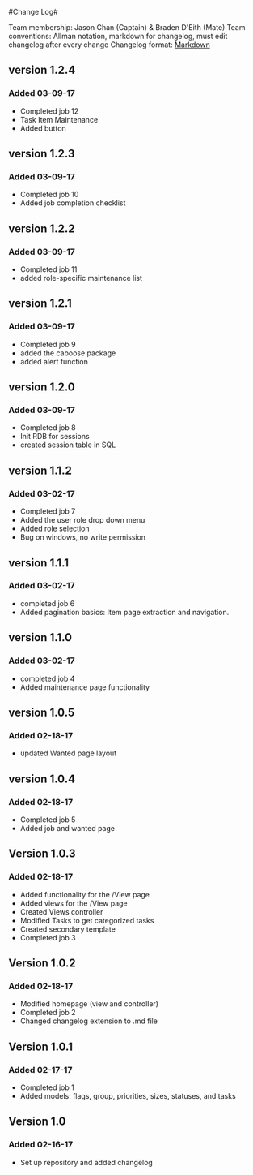 #Change Log#

Team membership:  Jason Chan (Captain) & Braden D'Eith (Mate)
Team conventions: Allman notation, markdown for changelog, must edit changelog after every change
Changelog format: [Markdown](https://github.com/adam-p/markdown-here/wiki/Markdown-Cheatsheet) 

## version 1.2.4 ##

### Added 03-09-17 ###
- Completed job 12
- Task Item Maintenance
- Added button

## version 1.2.3 ##

### Added 03-09-17 ###
- Completed job 10
- Added job completion checklist

## version 1.2.2 ##

### Added 03-09-17 ###
- Completed job 11
- added role-specific maintenance list

## version 1.2.1 ##

### Added 03-09-17 ###
- Completed job 9
- added the caboose package
- added alert function

## version 1.2.0 ##

### Added 03-09-17 ###
- Completed job 8
- Init RDB for sessions
- created session table in SQL

## version 1.1.2 ##

### Added 03-02-17 ###
- Completed job 7
- Added the user role drop down menu
- Added role selection
- Bug on windows, no write permission

## version 1.1.1 ##

### Added 03-02-17 ###
- completed job 6
- Added pagination basics: Item page extraction and navigation.

## version 1.1.0 ##

### Added 03-02-17 ###
- completed job 4
- Added maintenance page functionality

## version 1.0.5 ##

### Added 02-18-17 ###
- updated Wanted page layout

## version 1.0.4 ##

### Added 02-18-17 ###
- Completed job 5
- Added job and wanted page

## Version 1.0.3 ##

### Added 02-18-17 ###
- Added functionality for the /View page
- Added views for the /View page
- Created Views controller
- Modified Tasks to get categorized tasks
- Created secondary template
- Completed job 3

## Version 1.0.2 ##

### Added 02-18-17 ###
- Modified homepage (view and controller)
- Completed job 2
- Changed changelog extension to .md file

## Version 1.0.1 ##

### Added 02-17-17 ###
- Completed job 1
-  Added models: flags, group, priorities, sizes, statuses, and tasks

## Version 1.0 ##

### Added 02-16-17 ###
-  Set up repository and added changelog



